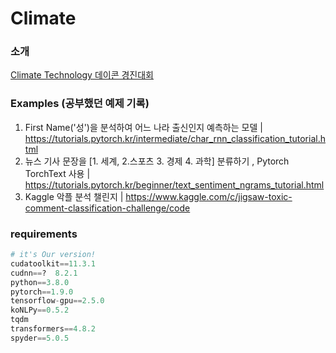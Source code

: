 # Climate  



### 소개 

[Climate Technology 데이콘 경진대회](https://www.notion.so/sangtaeahn/fa65fed2d3994a1c9cb4b7596838790d#cccd2125f49748e5adcb82cc75b8d198)

### Examples (공부했던 예제 기록) 

1. First Name('성')을 분석하여 어느 나라 출신인지 예측하는 모델 | https://tutorials.pytorch.kr/intermediate/char_rnn_classification_tutorial.html  
2. 뉴스 기사 문장을 [1. 세계, 2.스포츠 3. 경제 4. 과학] 분류하기 , Pytorch TorchText 사용 | https://tutorials.pytorch.kr/beginner/text_sentiment_ngrams_tutorial.html  
3. Kaggle 악플 분석 챌린지 | https://www.kaggle.com/c/jigsaw-toxic-comment-classification-challenge/code  


### requirements  

```python
# it's Our version!  
cudatoolkit==11.3.1  
cudnn==?  8.2.1
python==3.8.0
pytorch==1.9.0 
tensorflow-gpu==2.5.0
koNLPy==0.5.2
tqdm
transformers==4.8.2
spyder==5.0.5  
```
